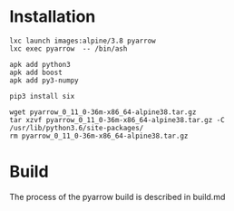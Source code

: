 # Installation #

    lxc launch images:alpine/3.8 pyarrow
    lxc exec pyarrow  -- /bin/ash

    apk add python3
    apk add boost
    apk add py3-numpy

    pip3 install six

    wget pyarrow_0_11_0-36m-x86_64-alpine38.tar.gz
    tar xzvf pyarrow_0_11_0-36m-x86_64-alpine38.tar.gz -C /usr/lib/python3.6/site-packages/
    rm pyarrow_0_11_0-36m-x86_64-alpine38.tar.gz

# Build

The process of the pyarrow build is described in build.md
